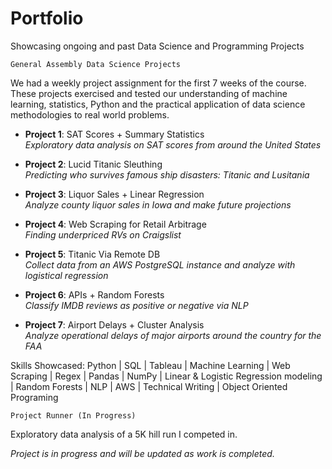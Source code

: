 # Portfolio
Showcasing ongoing and past Data Science and Programming Projects

    General Assembly Data Science Projects

We had a weekly project assignment for the first 7 weeks of the course. These projects exercised and tested our understanding of machine learning, statistics, Python and the practical application of data science methodologies to real world problems.

- **Project 1**: SAT Scores + Summary Statistics  
*Exploratory data analysis on SAT scores from around the United States*

- **Project 2**: Lucid Titanic Sleuthing  
*Predicting who survives famous ship disasters: Titanic and Lusitania*

- **Project 3**: Liquor Sales + Linear Regression  
*Analyze county liquor sales in Iowa and make future projections*

- **Project 4**: Web Scraping for Retail Arbitrage   
*Finding underpriced RVs on Craigslist*

- **Project 5**: Titanic Via Remote DB  
*Collect data from an AWS PostgreSQL instance and analyze with logistical regression*

- **Project 6**: APIs + Random Forests  
*Classify IMDB reviews as positive or negative via NLP*

- **Project 7**: Airport Delays + Cluster Analysis  
*Analyze operational delays of major airports around the country for the FAA*


Skills Showcased:  Python | SQL | Tableau | Machine Learning | Web Scraping | Regex | Pandas | NumPy | Linear & Logistic Regression modeling | Random Forests | NLP | AWS | Technical Writing | Object Oriented Programing

    Project Runner (In Progress)  
Exploratory data analysis of a 5K hill run I competed in.

*Project is in progress and will be updated as work is completed.*  

